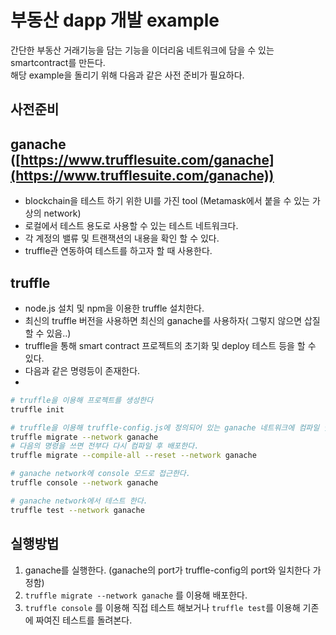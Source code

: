 # 부동산 dapp 개발 example 

간단한 부동산 거래기능을 담는 기능을 이더리움 네트워크에 담을 수 있는 smartcontract를 만든다. <br>
해당 example을 돌리기 위해 다음과 같은 사전 준비가 필요하다. 

## 사전준비 

## ganache ([https://www.trufflesuite.com/ganache](https://www.trufflesuite.com/ganache))

- blockchain을 테스트 하기 위한 UI를 가진 tool (Metamask에서 붙을 수 있는 가상의 network)
- 로컬에서 테스트 용도로 사용할 수 있는 테스트 네트워크다.
- 각 계정의 밸류 및 트랜잭션의 내용을 확인 할 수 있다.
- truffle관 연동하여 테스트를 하고자 할 때 사용한다.

## truffle

- node.js 설치 및 npm을 이용한 truffle 설치한다.
- 최신의 truffle 버전을 사용하면 최신의 ganache를 사용하자( 그렇지 않으면 삽질할 수 있음..)
- truffle을 통해 smart contract 프로젝트의 초기화 및 deploy 테스트 등을 할 수 있다.
- 다음과 같은 명령등이 존재한다.
- 

```bash
# truffle을 이용해 프로젝트를 생성한다
truffle init 

# truffle을 이용해 truffle-config.js에 정의되어 있는 ganache 네트워크에 컴파일 및 배포한다.
truffle migrate --network ganache
# 다음의 명령을 쓰면 전부다 다시 컴파일 후 배포한다. 
truffle migrate --compile-all --reset --network ganache

# ganache network에 console 모드로 접근한다. 
truffle console --network ganache

# ganache network에서 테스트 한다.
truffle test --network ganache
```

## 실행방법

1. ganache를 실행한다. (ganache의 port가 truffle-config의 port와 일치한다 가정함)
2. `truffle migrate --network ganache` 를 이용해 배포한다.
3. `truffle console` 를 이용해 직접 테스트 해보거나 `truffle test`를 이용해 기존에 짜여진 테스트를 돌려본다. 
